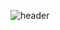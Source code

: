 ![header](https://capsule-render.vercel.app/api?type=wave&color=auto&height=300&section=header&text=SmartBuilding/nsecuritysystem%20render&fontSize=30)
